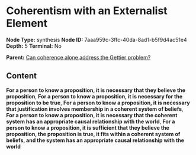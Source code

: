 # Coherentism with an Externalist Element

**Node Type:** synthesis
**Node ID:** 7aaa959c-3ffc-40da-8ad1-b5f9d4ac51e4
**Depth:** 5
**Terminal:** No

**Parent:** [Can coherence alone address the Gettier problem?](can-coherence-alone-address-the-gettier-problem-antithesis-3619a688-dc86-4712-8543-37051e318617.md)

## Content

**For a person to know a proposition, it is necessary that they believe the proposition**, **For a person to know a proposition, it is necessary for the proposition to be true**, **For a person to know a proposition, it is necessary that justification involves membership in a coherent system of beliefs**, **For a person to know a proposition, it is necessary that the coherent system has an appropriate causal relationship with the world**, **For a person to know a proposition, it is sufficient that they believe the proposition, the proposition is true, it fits within a coherent system of beliefs, and the system has an appropriate causal relationship with the world**
